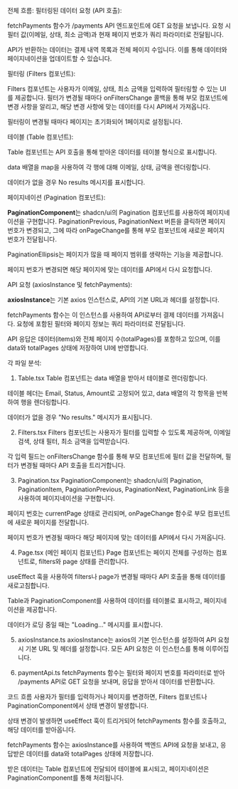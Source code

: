 전체 흐름:
필터링된 데이터 요청 (API 호출):

fetchPayments 함수가 /payments API 엔드포인트에 GET 요청을 보냅니다. 요청 시 필터 값(이메일, 상태, 최소 금액)과 현재 페이지 번호가 쿼리 파라미터로 전달됩니다.

API가 반환하는 데이터는 결제 내역 목록과 전체 페이지 수입니다. 이를 통해 데이터와 페이지네이션을 업데이트할 수 있습니다.

필터링 (Filters 컴포넌트):

Filters 컴포넌트는 사용자가 이메일, 상태, 최소 금액을 입력하여 필터링할 수 있는 UI를 제공합니다. 필터가 변경될 때마다 onFiltersChange 콜백을 통해 부모 컴포넌트에 변경 사항을 알리고, 해당 변경 사항에 맞는 데이터를 다시 API에서 가져옵니다.

필터링이 변경될 때마다 페이지는 초기화되어 1페이지로 설정됩니다.

테이블 (Table 컴포넌트):

Table 컴포넌트는 API 호출을 통해 받아온 데이터를 테이블 형식으로 표시합니다.

data 배열을 map을 사용하여 각 행에 대해 이메일, 상태, 금액을 렌더링합니다.

데이터가 없을 경우 No results 메시지를 표시합니다.

페이지네이션 (Pagination 컴포넌트):

**PaginationComponent**는 shadcn/ui의 Pagination 컴포넌트를 사용하여 페이지네이션을 구현합니다. PaginationPrevious, PaginationNext 버튼을 클릭하면 페이지 번호가 변경되고, 그에 따라 onPageChange를 통해 부모 컴포넌트에 새로운 페이지 번호가 전달됩니다.

PaginationEllipsis는 페이지가 많을 때 페이지 범위를 생략하는 기능을 제공합니다.

페이지 번호가 변경되면 해당 페이지에 맞는 데이터를 API에서 다시 요청합니다.

API 요청 (axiosInstance 및 fetchPayments):

**axiosInstance**는 기본 axios 인스턴스로, API의 기본 URL과 헤더를 설정합니다.

fetchPayments 함수는 이 인스턴스를 사용하여 API로부터 결제 데이터를 가져옵니다. 요청에 포함된 필터와 페이지 정보는 쿼리 파라미터로 전달됩니다.

API 응답은 데이터(items)와 전체 페이지 수(totalPages)를 포함하고 있으며, 이를 data와 totalPages 상태에 저장하여 UI에 반영합니다.

각 파일 분석:
1. Table.tsx
Table 컴포넌트는 data 배열을 받아서 테이블로 렌더링합니다.

테이블 헤더는 Email, Status, Amount로 고정되어 있고, data 배열의 각 항목을 반복하여 행을 렌더링합니다.

데이터가 없을 경우 "No results." 메시지가 표시됩니다.

2. Filters.tsx
Filters 컴포넌트는 사용자가 필터를 입력할 수 있도록 제공하며, 이메일 검색, 상태 필터, 최소 금액을 입력받습니다.

각 입력 필드는 onFiltersChange 함수를 통해 부모 컴포넌트에 필터 값을 전달하며, 필터가 변경될 때마다 API 호출을 트리거합니다.

3. Pagination.tsx
PaginationComponent는 shadcn/ui의 Pagination, PaginationItem, PaginationPrevious, PaginationNext, PaginationLink 등을 사용하여 페이지네이션을 구현합니다.

페이지 번호는 currentPage 상태로 관리되며, onPageChange 함수로 부모 컴포넌트에 새로운 페이지를 전달합니다.

페이지 번호가 변경될 때마다 해당 페이지에 맞는 데이터를 API에서 다시 가져옵니다.

4. Page.tsx (메인 페이지 컴포넌트)
Page 컴포넌트는 페이지 전체를 구성하는 컴포넌트로, filters와 page 상태를 관리합니다.

useEffect 훅을 사용하여 filters나 page가 변경될 때마다 API 호출을 통해 데이터를 새로고침합니다.

Table과 PaginationComponent를 사용하여 데이터를 테이블로 표시하고, 페이지네이션을 제공합니다.

데이터가 로딩 중일 때는 "Loading..." 메시지를 표시합니다.

5. axiosInstance.ts
axiosInstance는 axios의 기본 인스턴스를 설정하여 API 요청 시 기본 URL 및 헤더를 설정합니다. 모든 API 요청은 이 인스턴스를 통해 이루어집니다.

6. paymentApi.ts
fetchPayments 함수는 필터와 페이지 번호를 파라미터로 받아 /payments API로 GET 요청을 보내며, 응답을 받아서 데이터를 반환합니다.

코드 흐름
사용자가 필터를 입력하거나 페이지를 변경하면, Filters 컴포넌트나 PaginationComponent에서 상태 변경이 발생합니다.

상태 변경이 발생하면 useEffect 훅이 트리거되어 fetchPayments 함수를 호출하고, 해당 데이터를 받아옵니다.

fetchPayments 함수는 axiosInstance를 사용하여 백엔드 API에 요청을 보내고, 응답받은 데이터를 data와 totalPages 상태에 저장합니다.

받은 데이터는 Table 컴포넌트에 전달되어 테이블에 표시되고, 페이지네이션은 PaginationComponent를 통해 처리됩니다.

